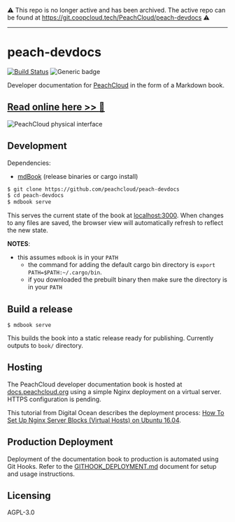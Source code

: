 ⚠️ This repo is no longer active and has been archived. The active repo can be found at https://git.coopcloud.tech/PeachCloud/peach-devdocs ⚠️

-----

# peach-devdocs

[![Build Status](https://travis-ci.com/peachcloud/peach-devdocs.svg?branch=master)](https://travis-ci.com/peachcloud/peach-devdocs) ![Generic badge](https://img.shields.io/badge/version-0.3.2-<COLOR>.svg)

Developer documentation for [PeachCloud](https://github.com/peachcloud) in the form of a Markdown book.

## [Read online here >> :book:](http://docs.peachcloud.org)

![PeachCloud physical interface](./src/assets/peachcloud.jpg)

## Development

Dependencies:
- [mdBook](https://github.com/rust-lang/mdBook) (release binaries or cargo install)

```bash
$ git clone https://github.com/peachcloud/peach-devdocs
$ cd peach-devdocs
$ mdbook serve
```

This serves the current state of the book at [localhost:3000](http://localhost:3000).
When changes to any files are saved, the browser view will automatically refresh to reflect the new state.

**NOTES**:
- this assumes `mdbook` is in your `PATH`
  - the command for adding the default cargo bin directory is `export PATH=$PATH:~/.cargo/bin`.
  - if you downloaded the prebuilt binary then make sure the directory is in your `PATH`

## Build a release

```
$ mdbook serve
```

This builds the book into a static release ready for publishing.
Currently outputs to `book/` directory.

## Hosting

The PeachCloud developer documentation book is hosted at [docs.peachcloud.org](http://docs.peachcloud.org) using a simple Nginx deployment on a virtual server. HTTPS configuration is pending.

This tutorial from Digital Ocean describes the deployment process: [How To Set Up Nginx Server Blocks (Virtual Hosts) on Ubuntu 16.04](https://www.digitalocean.com/community/tutorials/how-to-set-up-nginx-server-blocks-virtual-hosts-on-ubuntu-16-04).

## Production Deployment

Deployment of the documentation book to production is automated using Git Hooks. Refer to the [GITHOOK_DEPLOYMENT.md](./GITHOOK_DEPLOYMENT.md) document for setup and usage instructions.

## Licensing

AGPL-3.0
